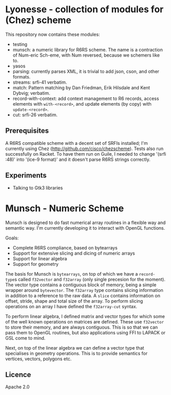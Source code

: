 Lyonesse - collection of modules for (Chez) scheme
==================================================

This repository now contains these modules:
- testing
- munsch: a numeric library for R6RS scheme. The name is a contraction of Num-eric Sch-eme,
  with Num reversed, because we schemers like to.
- yasos
- parsing: currently parses XML, it is trivial to add json, cson, and other formats.
- streams: srfi-41 verbatim.
- match: Pattern matching by Dan Friedman, Erik Hilsdale and Kent Dybvig; verbatim.
- record-with-context: add context management to R6 records, access elements with `with-<record>`,
  and update elements (by copy) with `update-<record>`.
- cut: srfi-26 verbatim.

Prerequisites
-------------

A R6RS compatible scheme with a decent set of SRFIs installed; I'm currently using Chez (http://github.com/cisco/chezscheme). Tests also run successfully on Racket. To have them run on Guile, I needed to change '(srfi :48)' into '(ice-9 format)' and it doesn't parse R6RS strings correctly.

Experiments
-----------

- Talking to Gtk3 libraries

Munsch - Numeric Scheme
=======================

Munsch is designed to do fast numerical array routines in a flexible way and
semantic way. I'm currently developing it to interact with OpenGL functions.

Goals:
- Complete R6RS compliance, based on bytearrays
- Support for extensive slicing and dicing of numeric arrays
- Support for linear algebra
- Support for geometry

The basis for Munsch is `bytearrays`, on top of which we have a `record-type`s
called `f32vector` and `f32array` (only single precesion for the moment). The
vector type contains a contiguous block of memory, being a simple wrapper
around `bytevector`.  The `f32array` type contains slicing information in
addition to a reference to the raw data. A `slice` contains information on
offset, stride, shape and total size of the array. To perform slicing
operations on an array I have defined the `f32array-cut` syntax.

To perform linear algebra, I defined matrix and vector types for which some of
the well known operations on matrices are defined.  These use `f32vector` to
store their memory, and are always contiguous. This is so that we can pass them
to OpenGL routines, but also applications using FFI to LAPACK or GSL come to
mind.

Next, on top of the linear algebra we can define a vector type that specialises
in geometry operations. This is to provide semantics for vertices, vectors,
polygons etc.

Licence
-------
Apache 2.0


